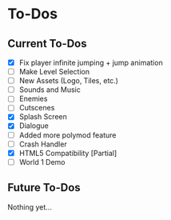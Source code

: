 # To-Dos
## Current To-Dos
* [X] Fix player infinite jumping + jump animation
* [ ] Make Level Selection
* [ ] New Assets (Logo, Tiles, etc.)
* [ ] Sounds and Music
* [ ] Enemies
* [ ] Cutscenes
* [X] Splash Screen
* [X] Dialogue
* [ ] Added more polymod feature
* [ ] Crash Handler
* [X] HTML5 Compatibility [Partial]
* [ ] World 1 Demo

## Future To-Dos
Nothing yet...